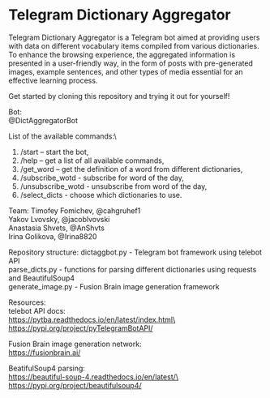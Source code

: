 # Telegram Dictionary Aggregator

Telegram Dictionary Aggregator is a Telegram bot aimed at providing users with data on different vocabulary items compiled from various dictionaries. To enhance the browsing experience, the aggregated information is presented in a user-friendly way, in the form of posts with pre-generated images, example sentences, and other types of media essential for an effective learning process.

Get started by cloning this repository and trying it out for yourself!

Bot:\
@DictAggregatorBot

List of the available commands:\
1) /start – start the bot,
2) /help – get a list of all available commands,
3) /get_word – get the definition of a word from different dictionaries,
4) /subscribe_wotd - subscribe for word of the day,
5) /unsubscribe_wotd - unsubscribe from word of the day,
6) /select_dicts - choose which dictionaries to use.

Team:
Timofey Fomichev, @cahgruhef1\
Yakov Lvovsky, @jacoblvovski\
Anastasia Shvets, @AnShvts\
Irina Golikova, @Irina8820

Repository structure:
dictaggbot.py - Telegram bot framework using telebot API\
parse_dicts.py - functions for parsing different dictionaries using requests and BeautifulSoup4\
generate_image.py - Fusion Brain image generation framework

Resources:\
telebot API docs:\
https://pytba.readthedocs.io/en/latest/index.html\
https://pypi.org/project/pyTelegramBotAPI/

Fusion Brain image generation network:\
https://fusionbrain.ai/

BeatifulSoup4 parsing:\
https://beautiful-soup-4.readthedocs.io/en/latest/\
https://pypi.org/project/beautifulsoup4/


